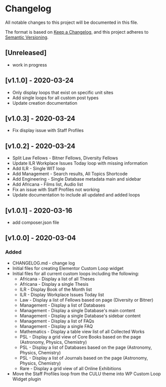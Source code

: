 # Changelog
All notable changes to this project will be documented in this file.

The format is based on [Keep a Changelog](https://keepachangelog.com/en/1.0.0/),
and this project adheres to [Semantic Versioning](https://semver.org/spec/v2.0.0.html).

## [Unreleased]
- work in progress

## [v1.1.0] - 2020-03-24
- Only display loops that exist on specific unit sites
- Add single loops for all custom post types
- Update creation documentation

## [v1.0.3] - 2020-03-24
- Fix display issue with Staff Profiles

## [v1.0.2] - 2020-03-24
- Split Law Fellows - Bitner Fellows, Diversity Fellows
- Update ILR Workplace Issues Today loop with missing information
- Add ILR - Single WIT loop
- Add Management - Search results, All Topics Shortcode
- Add Engineering - Single Database metadata main and sidebar
- Add Africana - Films list, Audio list
- Fix an issue with Staff Profiles not working
- Update documentation to include all updated and added loops

## [v1.0.1] - 2020-03-16
- add composer.json file

## [v1.0.0] - 2020-03-04
### Added
- CHANGELOG.md - change log
- Initial files for creating Elementor Custom Loop widget
- Initial files for all current custom loops including the following:
	- Africana - Display a list of all Theses
	- Africana - Display a single Thesis
	- ILR - Display Book of the Month list
	- ILR - Display Workplace Issues Today list
	- Law - Display a list of Fellows based on page (Diversity or Bitner)
	- Management - Display a list of Databases
	- Management - Display a single Database's main content
	- Management - Display a single Database's sidebar content
	- Management - Display a list of FAQs
	- Management - Display a single FAQ
	- Mathematics - Display a table view list of all Collected Works
	- PSL - Display a grid view of Core Books based on the page (Astronomy, Physics, Chemistry)
	- PSL - Display a list of Databases based on the page (Astronomy, Physics, Chemistry)
	- PSL - Display a list of Journals based on the page (Astronomy, Physics, Chemistry)
	- Rare - Display a grid view of all Online Exhibitions
- Move the Staff Profiles loop from the CULU theme into WP Custom Loop Widget plugin
